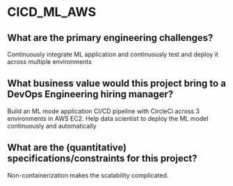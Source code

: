 # CICD_ML_AWS

## What are the primary engineering challenges?
Continuously integrate ML application and continuously test and deploy it across multiple environments

## What business value would this project bring to a DevOps Engineering hiring manager?
Build an ML mode application CI/CD pipeline with CircleCi across 3 environments in AWS EC2. Help data scientist to deploy the ML model continuously and automatically  

## What are the (quantitative) specifications/constraints for this project?
Non-containerization makes the scalability complicated.
